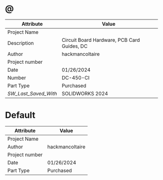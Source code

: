 # @
| Attribute | Value |
| ---  | ---     |
| Project Name |  |
| Description | Circuit Board Hardware, PCB Card Guides, DC |
| Author | hackmancoltaire |
| Project number |  |
| Date | 01/26/2024 |
| Number | DC-450-CI |
| Part Type | Purchased |
| _SW_Last_Saved_With_ | SOLIDWORKS 2024 |
# Default
| Attribute | Value |
| ---  | ---     |
| Project Name |  |
| Author | hackmancoltaire |
| Project number |  |
| Date | 01/26/2024 |
| Part Type | Purchased |
